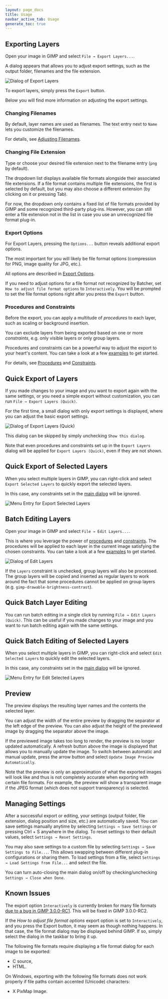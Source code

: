 ```yaml
---
layout: page_docs
title: Usage
navbar_active_tab: Usage
generate_toc: true
---
```


## Exporting Layers

Open your image in GIMP and select `File → Export Layers...`.

A dialog appears that allows you to adjust export settings, such as the output folder, filenames and the file extension.

![Dialog of Export Layers](../images/screenshot_dialog_export_layers.png)

To export layers, simply press the `Export` button.

Below you will find more information on adjusting the export settings.


### Changing Filenames

By default, layer names are used as filenames.
The text entry next to `Name` lets you customize the filenames.

For details, see [Adjusting Filenames](Customization.md#adjusting-layer-names-filenames).


### Changing File Extension

Type or choose your desired file extension next to the filename entry (`png` by default).

The dropdown list displays available file formats alongside their associated file extensions.
If a file format contains multiple file extensions, the first is selected by default, but you may also choose a different extension (by clicking on it or pressing Tab).

For now, the dropdown only contains a fixed list of file formats provided by GIMP and some recognized third-party plug-ins.
However, you can still enter a file extension not in the list in case you use an unrecognized file format plug-in.


### Export Options

For Export Layers, pressing the `Options...` button reveals additional export options.

The most important for you will likely be file format options (compression for PNG, image quality for JPG, etc.).

All options are described in [Export Options](Customization.md#export-options).

If you need to adjust options for a file format not recognized by Batcher, set `How to adjust file format options` to `Interactively`.
You will be prompted to set the file format options right after you press the `Export` button.


### Procedures and Constraints

Before the export, you can apply a multitude of *procedures* to each layer, such as scaling or background insertion.

You can exclude layers from being exported based on one or more *constraints*, e.g. only visible layers or only group layers.

Procedures and constraints can be a powerful way to adjust the export to your heart's content.
You can take a look at a few [examples](Customization.md#examples) to get started.

For details, see [Procedures](Customization.md#procedures) and [Constraints](Customization.md#constraints).


## Quick Export of Layers

If you made changes to your image and you want to export again with the same settings, or you need a simple export without customization, you can run `File → Export Layers (Quick)`.

For the first time, a small dialog with only export settings is displayed, where you can adjust the basic export settings.

![Dialog of Export Layers (Quick)](../images/screenshot_dialog_export_layers_quick.png)

This dialog can be skipped by simply unchecking `Show this dialog`.

Note that even procedures and constraints set up in the `Export Layers` dialog will be applied for `Export Layers (Quick)`, even if they are not shown.


## Quick Export of Selected Layers

When you select multiple layers in GIMP, you can right-click and select `Export Selected Layers` to quickly export the selected layers.

In this case, any constraints set in the [main dialog](#exporting-layers) will be ignored.

![Menu Entry for Export Selected Layers](../images/screenshot_menu_export_selected_layers.png)


## Batch Editing Layers

Open your image in GIMP and select `File → Edit Layers...`.

This is where you leverage the power of [procedures](Customization.md#procedures) and [constraints](Customization.md#constraints).
The procedures will be applied to each layer in the current image satisfying the chosen constraints.
You can take a look at a few [examples](Customization.md#examples) to get started.

![Dialog of Edit Layers](../images/screenshot_dialog_edit_layers.png)

If the `Layers` constraint is unchecked, group layers will also be processed. The group layers will be copied and inserted as regular layers to work around the fact that some procedures cannot be applied on group layers (e.g. `gimp-drawable-brightness-contrast`).


## Quick Batch Layer Editing

You can run batch editing in a single click by running `File → Edit Layers (Quick)`.
This can be useful if you made changes to your image and you want to run batch editing again with the same settings.


## Quick Batch Editing of Selected Layers

When you select multiple layers in GIMP, you can right-click and select `Edit Selected Layers` to quickly edit the selected layers.

In this case, any constraints set in the [main dialog](#batch-editing-layers) will be ignored.

![Menu Entry for Edit Selected Layers](../images/screenshot_menu_edit_selected_layers.png)


## Preview

The preview displays the resulting layer names and the contents the selected layer.

You can adjust the width of the entire preview by dragging the separator at the left edge of the preview.
You can also adjust the height of the previewed image by dragging the separator above the image.

If the previewed image takes too long to render, the preview is no longer updated automatically.
A refresh button above the image is displayed that allows you to manually update the image.
To switch between automatic and manual update, press the arrow button and select `Update Image Preview Automatically`.

Note that the preview is only an approximation of what the exported images will look like and thus is not completely accurate when exporting with certain file formats.
For example, the preview will show a transparent image if the JPEG format (which does not support transparency) is selected.


## Managing Settings

After a successful export or editing, your settings (output folder, file extension, dialog position and size, etc.) are automatically saved.
You can save settings manually anytime by selecting `Settings → Save Settings` or pressing Ctrl + S anywhere in the dialog.
To reset settings to their default values, select `Settings → Reset Settings`.

You may also save settings to a custom file by selecting `Settings → Save Settings to File...`.
This allows swapping between different plug-in configurations or sharing them.
To load settings from a file, select `Settings → Load Settings from File...` and select the file.

You can turn auto-closing the main dialog on/off by checking/unchecking `Settings → Close when Done`.


## Known Issues

The export option `Interactively` is currently broken for many file formats [due to a bug in GIMP 3.0.0-RC1](https://gitlab.gnome.org/GNOME/gimp/-/issues/12349).
This will be fixed in GIMP 3.0.0-RC2.

If the *How to adjust file format options* export option is set to `Interactively`, and you press the Export button, it may seem as though nothing happens.
In that case, the file format dialog may be displayed behind GIMP.
If so, simply select the dialog in the taskbar to bring it up.

The following file formats require displaying a file format dialog for each image to be exported:
* C source,
* HTML.

On Windows, exporting with the following file formats does not work properly if file paths contain accented (Unicode) characters:
* X PixMap Image.
